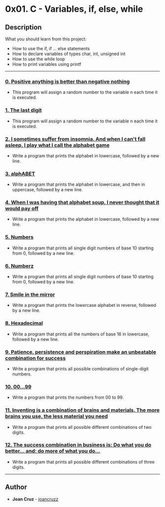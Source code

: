 # 0x01. C - Variables, if, else, while

## Description
What you should learn from this project:

* How to use the if, if ... else statements
* How to declare variables of types char, int, unsigned int
* How to use the while loop
* How to print variables using printf

---

### [0. Positive anything is better than negative nothing ](.0-positive_or_negative.c)
* This program will assign a random number to the variable n each time it is executed. 


### [1. The last digit](./1-last_digit.c)
* This program will assign a random number to the variable n each time it is executed. 


### [2. I sometimes suffer from insomnia. And when I can't fall asleep, I play what I call the alphabet game](./2-print_alphabet.c)
* Write a program that prints the alphabet in lowercase, followed by a new line.

### [3. alphABET](./3-print_alphabets.c)
* Write a program that prints the alphabet in lowercase, and then in uppercase, followed by a new line.


### [4. When I was having that alphabet soup, I never thought that it would pay off](./4-print_alphabt.c)
* Write a program that prints the alphabet in lowercase, followed by a new line.


### [5. Numbers](./5-print_numbers.c)
* Write a program that prints all single digit numbers of base 10 starting from 0, followed by a new line.


### [6. Numberz](./6-print_numberz.c)
* Write a program that prints all single digit numbers of base 10 starting from 0, followed by a new line.

### [7. Smile in the mirror](./7-print_tebahpla.c)
* Write a program that prints the lowercase alphabet in reverse, followed by a new line.

### [8. Hexadecimal ](./8-print_base16.c)
* Write a program that prints all the numbers of base 16 in lowercase, followed by a new line.


### [9. Patience, persistence and perspiration make an unbeatable combination for success](./9-print_comb.c)
* Write a program that prints all possible combinations of single-digit numbers.

### [10. 00...99 ](./10-print_comb2.c)
* Write a program that prints the numbers from 00 to 99.

### [11. Inventing is a combination of brains and materials. The more brains you use, the less material you need](.100-print_comb3.c)
* Write a program that prints all possible different combinations of two digits.

### [12. The success combination in business is: Do what you do better... and: do more of what you do... ](./101-print_comb4.c)
* Write a program that prints all possible different combinations of three digits.

---

## Author
* **Joan Cruz** - [joancruzz](https://github.com/joancruzz)
